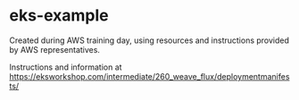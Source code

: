 # eks-example

Created during AWS training day, using resources and instructions provided by
AWS representatives. 

Instructions and information at 
https://eksworkshop.com/intermediate/260_weave_flux/deploymentmanifests/
